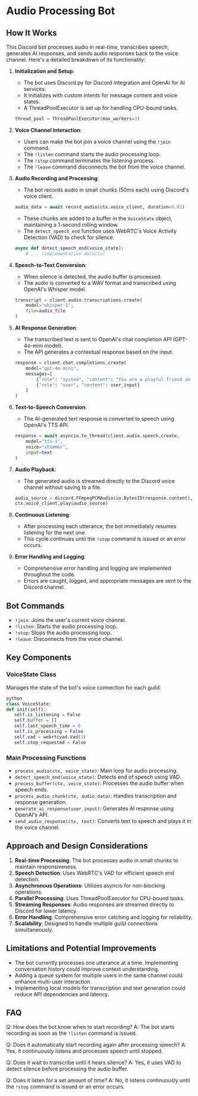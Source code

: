 # Audio Processing Bot

## How It Works

This Discord bot processes audio in real-time, transcribes speech, generates AI responses, and sends audio responses back to the voice channel. Here's a detailed breakdown of its functionality:

1. **Initialization and Setup**:

   - The bot uses Discord.py for Discord integration and OpenAI for AI services.
   - It initializes with custom intents for message content and voice states.
   - A ThreadPoolExecutor is set up for handling CPU-bound tasks.

   ```python
   thread_pool = ThreadPoolExecutor(max_workers=3)
   ```

2. **Voice Channel Interaction**:

   - Users can make the bot join a voice channel using the `!join` command.
   - The `!listen` command starts the audio processing loop.
   - The `!stop` command terminates the listening process.
   - The `!leave` command disconnects the bot from the voice channel.

3. **Audio Recording and Processing**:

   - The bot records audio in small chunks (50ms each) using Discord's voice client.

   ```python
   audio_data = await record_audio(ctx.voice_client, duration=0.05)
   ```

   - These chunks are added to a buffer in the `VoiceState` object, maintaining a 1-second rolling window.
   - The `detect_speech_end` function uses WebRTC's Voice Activity Detection (VAD) to check for silence.

   ```python
   async def detect_speech_end(voice_state):
       # ... (implementation details)
   ```

4. **Speech-to-Text Conversion**:

   - When silence is detected, the audio buffer is processed.
   - The audio is converted to a WAV format and transcribed using OpenAI's Whisper model.

   ```python
   transcript = client.audio.transcriptions.create(
       model="whisper-1",
       file=audio_file
   )
   ```

5. **AI Response Generation**:

   - The transcribed text is sent to OpenAI's chat completion API (GPT-4o-mini model).
   - The API generates a contextual response based on the input.

   ```python
   response = client.chat.completions.create(
       model="gpt-4o-mini",
       messages=[
           {"role": "system", "content": "You are a playful friend in a discord voice channel..."},
           {"role": "user", "content": user_input}
       ]
   )
   ```

6. **Text-to-Speech Conversion**:

   - The AI-generated text response is converted to speech using OpenAI's TTS API.

   ```python
   response = await asyncio.to_thread(client.audio.speech.create,
       model="tts-1",
       voice="shimmer",
       input=text
   )
   ```

7. **Audio Playback**:

   - The generated audio is streamed directly to the Discord voice channel without saving to a file.

   ```python
   audio_source = discord.FFmpegPCMAudio(io.BytesIO(response.content), pipe=True)
   ctx.voice_client.play(audio_source)
   ```

8. **Continuous Listening**:

   - After processing each utterance, the bot immediately resumes listening for the next one.
   - This cycle continues until the `!stop` command is issued or an error occurs.

9. **Error Handling and Logging**:
   - Comprehensive error handling and logging are implemented throughout the code.
   - Errors are caught, logged, and appropriate messages are sent to the Discord channel.

## Bot Commands

- `!join`: Joins the user's current voice channel.
- `!listen`: Starts the audio processing loop.
- `!stop`: Stops the audio processing loop.
- `!leave`: Disconnects from the voice channel.

## Key Components

### VoiceState Class

Manages the state of the bot's voice connection for each guild:

```python
python
class VoiceState:
def init(self):
   self.is_listening = False
   self.buffer = []
   self.last_speech_time = 0
   self.is_processing = False
   self.vad = webrtcvad.Vad(3)
   self.stop_requested = False
```

### Main Processing Functions

- `process_audio(ctx, voice_state)`: Main loop for audio processing.
- `detect_speech_end(voice_state)`: Detects end of speech using VAD.
- `process_buffer(ctx, voice_state)`: Processes the audio buffer when speech ends.
- `process_audio_chunk(ctx, audio_data)`: Handles transcription and response generation.
- `generate_ai_response(user_input)`: Generates AI response using OpenAI's API.
- `send_audio_response(ctx, text)`: Converts text to speech and plays it in the voice channel.

## Approach and Design Considerations

1. **Real-time Processing**: The bot processes audio in small chunks to maintain responsiveness.
2. **Speech Detection**: Uses WebRTC's VAD for efficient speech end detection.
3. **Asynchronous Operations**: Utilizes asyncio for non-blocking operations.
4. **Parallel Processing**: Uses ThreadPoolExecutor for CPU-bound tasks.
5. **Streaming Responses**: Audio responses are streamed directly to Discord for lower latency.
6. **Error Handling**: Comprehensive error catching and logging for reliability.
7. **Scalability**: Designed to handle multiple guild connections simultaneously.

## Limitations and Potential Improvements

- The bot currently processes one utterance at a time. Implementing conversation history could improve context understanding.
- Adding a queue system for multiple users in the same channel could enhance multi-user interaction.
- Implementing local models for transcription and text generation could reduce API dependencies and latency.

## FAQ

Q: How does the bot know when to start recording?
A: The bot starts recording as soon as the `!listen` command is issued.

Q: Does it automatically start recording again after processing speech?
A: Yes, it continuously listens and processes speech until stopped.

Q: Does it wait to transcribe until it hears silence?
A: Yes, it uses VAD to detect silence before processing the audio buffer.

Q: Does it listen for a set amount of time?
A: No, it listens continuously until the `!stop` command is issued or an error occurs.
